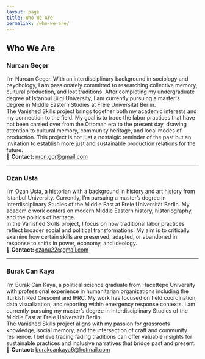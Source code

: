 ```yaml
---
layout: page
title: Who We Are
permalink: /who-we-are/
---
```


## Who We Are

### Nurcan Geçer
I’m Nurcan Geçer. With an interdisciplinary background in sociology and psychology, I am passionately committed to researching collective memory, cultural production, and lost traditions. After completing my undergraduate degree at Istanbul Bilgi University, I am currently pursuing a master's degree in Middle Eastern Studies at Freie Universität Berlin.  
The Vanished Skills project brings together both my academic interests and my connection to the field. My goal is to trace the labor practices that have not been carried over from the Ottoman era to the present day, drawing attention to cultural memory, community heritage, and local modes of production. This project is not just a nostalgic reminder of the past but an invitation to establish more just and sustainable production relations for the future.  
📩 **Contact:** nrcn.gcr@gmail.com

---

### Ozan Usta  
I’m Ozan Usta, a historian with a background in history and art history from Istanbul University. Currently, I’m pursuing a master’s degree in Interdisciplinary Studies of the Middle East at Freie Universität Berlin. My academic work centers on modern Middle Eastern history, historiography, and the politics of heritage.  
In the Vanished Skills project, I focus on how traditional labor practices reflect broader social and political transformations. My aim is to critically examine how certain skills are preserved, adapted, or abandoned in response to shifts in power, economy, and ideology.  
📩 **Contact:** ozanu22@gmail.com

---

### Burak Can Kaya  
I’m Burak Can Kaya, a political science graduate from Hacettepe University with professional experience in humanitarian organizations including the Turkish Red Crescent and IFRC. My work has focused on field coordination, data visualization, and reporting within emergency response contexts. I am currently pursuing my master’s degree in Interdisciplinary Studies of the Middle East at Freie Universität Berlin.  
The Vanished Skills project aligns with my passion for grassroots knowledge, social memory, and the intersection of craft and community resilience. I believe tracing fading traditions can offer valuable insights for sustainable practices and inclusive narratives that bridge past and present.  
📩 **Contact:** burakcankaya6@hotmail.com
